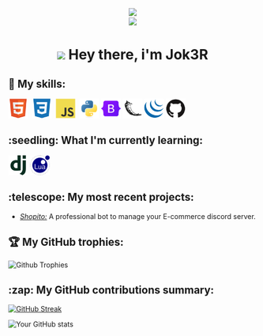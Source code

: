 <div id="header" align="center">
  <img src="https://media.giphy.com/media/M9gbBd9nbDrOTu1Mqx/giphy.gif" width="100"/>
  <br>
  <img src="https://visitor-badge.laobi.icu/badge?page_id=Jock3r99"/>
  <h1><img src="https://media.giphy.com/media/hvRJCLFzcasrR4ia7z/giphy.gif" width="30px"/> Hey there, i'm Jok3R
</h1>
</div>

<h2>🤔 My skills:</h2>
<div>
  <img src="https://github.com/devicons/devicon/blob/master/icons/html5/html5-original.svg" title="HTML5" alt="HTML" width="40" height="40"/>&nbsp;
  <img src="https://github.com/devicons/devicon/blob/master/icons/css3/css3-plain.svg"  title="CSS3" alt="CSS" width="40" height="40"/>&nbsp;
  <img src="https://github.com/devicons/devicon/blob/master/icons/javascript/javascript-original.svg" title="JavaScript" alt="JavaScript" width="40" height="40"/>&nbsp;
  <img src="https://github.com/devicons/devicon/blob/master/icons/python/python-original.svg" title="Python" **alt="Python" width="40" height="40"/>
  <img src="https://github.com/devicons/devicon/blob/master/icons/bootstrap/bootstrap-original.svg" title="Bootstrap" **alt="Bootstrap" width="40" height="40"/>
  <img src="https://github.com/devicons/devicon/blob/master/icons/flask/flask-original.svg" title="Flask" **alt="Flask" width="40" height="40"/>
  <img src="https://github.com/devicons/devicon/blob/master/icons/jquery/jquery-original.svg" title="Jquery" **alt="Jquery" width="40" height="40"/>
  <img src="https://github.com/devicons/devicon/blob/master/icons/github/github-original.svg" title="Github" **alt="Github" width="40" height="40"/>

</div>

<h2>:seedling: What I'm currently learning:</h2>
<p>
  <img src="https://github.com/devicons/devicon/blob/master/icons/django/django-plain.svg" title="Django" **alt="Django" width="40" height="40"/>
  <img src="https://github.com/devicons/devicon/blob/master/icons/lua/lua-original.svg" title="Github" **alt="Github" width="40" height="40"/>
</p>

<h2>:telescope: My most recent projects:</h2>
<ul>
  <li><a href="https://dsc.gg/shopito"><i>Shopito:</i></a> A professional bot to manage your E-commerce discord server.</li>
</ul></div>

<h2>🏆 My GitHub trophies:</h2>

![Github Trophies](https://github-profile-trophy.vercel.app/?username=Jock3R99&theme=radical&no-frame=false&no-bg=true&margin-w=4)

<h2>:zap: My GitHub contributions summary:</h2>

[![GitHub Streak](https://github-readme-streak-stats.herokuapp.com?user=Jock3R99&theme=dark&ring=fb4362&file=fb4362&currStreakNum=fb4362&currStreakLabel=fb4362&hide_border=true)](https://git.io/streak-stats)

![Your GitHub stats](https://github-readme-stats.vercel.app/api?username=Jock3R99&hide_border=true&show_icons=true&bg_color=151515&title_color=fb4362&icon_color=fb4362&text_bold=false&text_color=9e9e9e)
